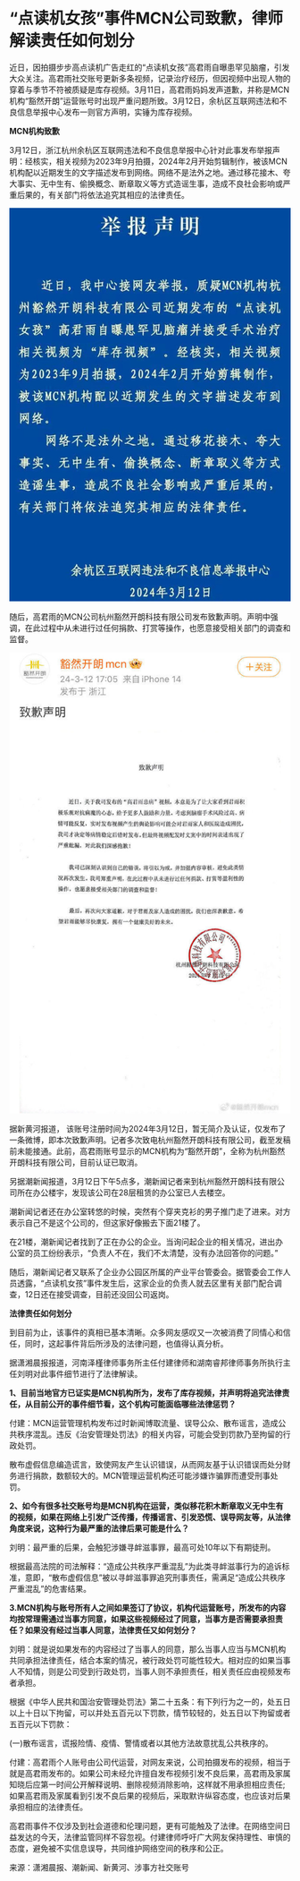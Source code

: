 # “点读机女孩”事件MCN公司致歉，律师解读责任如何划分

近日，因拍摄步步高点读机广告走红的“点读机女孩”高君雨自曝患罕见脑瘤，引发大众关注。高君雨社交账号更新多条视频，记录治疗经历，但因视频中出现人物的穿着与季节不符被质疑是库存视频。3月11日，高君雨妈妈发声道歉，并称是MCN机构“豁然开朗”运营账号时出现严重问题所致。3月12日，余杭区互联网违法和不良信息举报中心发布一则官方声明，实锤为库存视频。

**MCN机构致歉**

3月12日，浙江杭州余杭区互联网违法和不良信息举报中心针对此事发布举报声明：经核实，相关视频为2023年9月拍摄，2024年2月开始剪辑制作，被该MCN机构配以近期发生的文字描述发布到网络。网络不是法外之地。通过移花接木、夸大事实、无中生有、偷换概念、断章取义等方式造谣生事，造成不良社会影响或严重后果的，有关部门将依法追究其相应的法律责任。

![7221eb455161ae94f9e4798526938924.jpg](https://raw.githubusercontent.com/qqhsx/qqnews_image/main/2024/03/13/“点读机女孩”事件MCN公司致歉，律师解读责任如何划分/7221eb455161ae94f9e4798526938924.jpg)

随后，高君雨的MCN公司杭州豁然开朗科技有限公司发布致歉声明。声明中强调，在此过程中从未进行过任何捐款、打赏等操作，也愿意接受相关部门的调查和监督。

![9cffe0f77e57ac59f577579d8c861aef.jpg](https://raw.githubusercontent.com/qqhsx/qqnews_image/main/2024/03/13/“点读机女孩”事件MCN公司致歉，律师解读责任如何划分/9cffe0f77e57ac59f577579d8c861aef.jpg)

据新黄河报道，
该账号注册时间为2024年3月12日，暂无简介及认证，仅发布了一条微博，即本次致歉声明。记者多次致电杭州豁然开朗科技有限公司，截至发稿前未能接通。此前，高君雨账号显示的MCN机构为“豁然开朗”，全称为杭州豁然开朗科技有限公司，目前认证已取消。

另据潮新闻报道，3月12日下午5点多，潮新闻记者来到杭州豁然开朗科技有限公司所在办公楼宇，发现该公司在28层租赁的办公室已人去楼空。

潮新闻记者还在办公室转悠的时候，突然有个穿夹克衫的男子推门走了进来。对方表示自己不是这个公司的，但这家好像搬去下面21楼了。

在21楼，潮新闻记者找到了正在办公的企业。当询问起企业的相关情况，进出办公室的员工纷纷表示，“负责人不在，我们不太清楚，没有办法回答你的问题。”

随后，潮新闻记者又联系了企业办公园区所属的产业平台管委会。据管委会工作人员透露，“点读机女孩”事件发生后，这家企业的负责人就去区里有关部门配合调查，12日还在接受调查，目前还没回公司返岗。

**法律责任如何划分**

到目前为止，该事件的真相已基本清晰。众多网友感叹又一次被消费了同情心和信任，同时，这起事件背后所涉及的法律问题，也值得认真分析。

据潇湘晨报报道，河南泽槿律师事务所主任付建律师和湖南睿邦律师事务所执行主任刘明对此事件细节进行了法律解读。

**1、目前当地官方已证实是MCN机构所为，发布了库存视频，并声明将追究法律责任，从目前公开的事件细节看，这个机构可能面临哪些法律惩罚？**

付建：MCN运营管理机构发布过时新闻博取流量、误导公众、散布谣言，造成公共秩序混乱。违反《治安管理处罚法》的相关内容，可能会受到罚款乃至拘留的行政处罚。

散布虚假信息编造谎言，致使网友产生认识错误，从而网友基于认识错误而处分财务进行捐款，数额较大的。MCN管理运营机构还可能涉嫌诈骗罪而遭受刑事处罚。

**2、如今有很多社交账号均是MCN机构在运营，类似移花积木断章取义无中生有的视频，如果在网络上引发广泛传播，传播谣言、引发恐慌、误导网友等，从法律角度来说，这种行为最严重的法律后果可能是什么？**

刘明：最严重的后果，会触犯涉嫌寻衅滋事罪，最高可处10年以下有期徒刑。

根据最高法院的司法解释：“造成公共秩序严重混乱”为此类寻衅滋事行为的追诉标准，意即，“散布虚假信息”被以寻衅滋事罪追究刑事责任，需满足“造成公共秩序严重混乱”的危害结果。

**3.MCN机构与账号所有人之间如果签订了协议，机构代运营账号，所发布的内容均按常理需通过当事方同意，如果这些视频经过了同意，当事方是否需要承担责任？如果没有经过当事人同意，法律责任又如何划分？**

刘明：就是说如果发布的内容经过了当事人的同意，那么当事人应当与MCN机构共同承担法律责任，结合本案的情况，被行政处罚可能性较大。相对应的如果当事人不知情，则是公司受到行政处罚，当事人则不承担责任，相关责任应由视频发布者承担。

根据《中华人民共和国治安管理处罚法》第二十五条：有下列行为之一的，处五日以上十日以下拘留，可以并处五百元以下罚款，情节较轻的，处五日以下拘留或者五百元以下罚款：

(一)散布谣言，谎报险情、疫情、警情或者以其他方法故意扰乱公共秩序的。

付建：高君雨个人账号由公司代运营，对网友来说，公司拍摄发布的视频，相当于就是高君雨发布的。如果公司未经允许擅自发布视频引发不良后果，高君雨及家属知晓后应第一时间公开解释说明、删除视频消除影响，这样就不用承担相应责任;如果高君雨及家属看到引发不良后果的视频后，采取默许纵容态度，也应该对后果承担相应的法律责任。

高君雨事件不仅涉及到社会道德和伦理问题，更有可能触及了法律。在网络空间日益发达的今天，法律监管同样不容忽视。付建律师呼吁广大网友保持理性、审慎的态度，避免被不实信息误导，共同维护网络空间的秩序和公正。

来源：潇湘晨报、潮新闻、新黄河、涉事方社交账号

